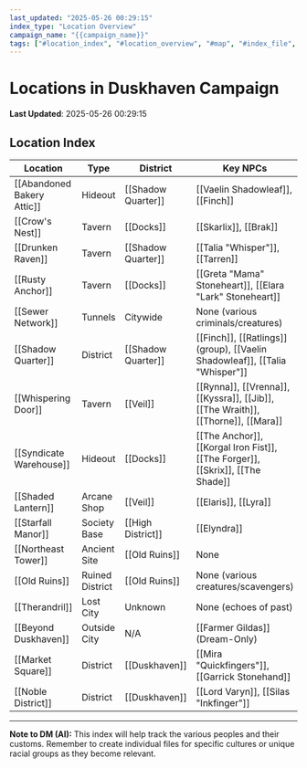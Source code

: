 ```yaml
---
last_updated: "2025-05-26 00:29:15"
index_type: "Location Overview"
campaign_name: "{{campaign_name}}"
tags: ["#location_index", "#location_overview", "#map", "#index_file", "#campaign_data", "#duskhaven_districts"] # (NEW/ENHANCED)
---
```

# Locations in Duskhaven Campaign

**Last Updated**: 2025-05-26 00:29:15

## Location Index

| Location | Type | District | Key NPCs |
|---|---|---|---|
| [[Abandoned Bakery Attic]] | Hideout | [[Shadow Quarter]] | [[Vaelin Shadowleaf]], [[Finch]] |
| [[Crow's Nest]] | Tavern | [[Docks]] | [[Skarlix]], [[Brak]] |
| [[Drunken Raven]] | Tavern | [[Shadow Quarter]] | [[Talia "Whisper"]], [[Tarren]] |
| [[Rusty Anchor]] | Tavern | [[Docks]] | [[Greta "Mama" Stoneheart]], [[Elara "Lark" Stoneheart]] |
| [[Sewer Network]] | Tunnels | Citywide | None (various criminals/creatures) |
| [[Shadow Quarter]] | District | [[Shadow Quarter]] | [[Finch]], [[Ratlings]] (group), [[Vaelin Shadowleaf]], [[Talia "Whisper"]] |
| [[Whispering Door]] | Tavern | [[Veil]] | [[Rynna]], [[Vrenna]], [[Kyssra]], [[Jib]], [[The Wraith]], [[Thorne]], [[Mara]] |
| [[Syndicate Warehouse]] | Hideout | [[Docks]] | [[The Anchor]], [[Korgal Iron Fist]], [[The Forger]], [[Skrix]], [[The Shade]] |
| [[Shaded Lantern]] | Arcane Shop | [[Veil]] | [[Elaris]], [[Lyra]] |
| [[Starfall Manor]] | Society Base | [[High District]] | [[Elyndra]] |
| [[Northeast Tower]] | Ancient Site | [[Old Ruins]] | None |
| [[Old Ruins]] | Ruined District | [[Old Ruins]] | None (various creatures/scavengers) |
| [[Therandril]] | Lost City | Unknown | None (echoes of past) |
| [[Beyond Duskhaven]] | Outside City | N/A | [[Farmer Gildas]] (Dream-Only) |
| [[Market Square]] | District | [[Duskhaven]] | [[Mira \"Quickfingers\"]], [[Garrick Stonehand]] |
| [[Noble District]] | District | [[Duskhaven]] | [[Lord Varyn]], [[Silas \"Inkfinger\"]] |

---
**Note to DM (AI):** This index will help track the various peoples and their customs. Remember to create individual files for specific cultures or unique racial groups as they become relevant.